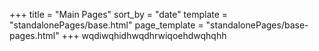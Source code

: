 +++
title = "Main Pages"
sort_by = "date"
template = "standalonePages/base.html"
page_template = "standalonePages/base-pages.html"
+++
wqdiwqhidhwqdhrwiqoehdwqhqhh